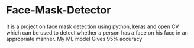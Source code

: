 # Face-Mask-Detector
It is a project on face mask detection using python, keras and open CV which can be used to detect whether a person has a face on his face in an appropriate manner. My  ML model Gives 95% accuracy
